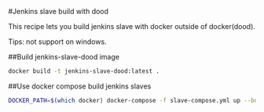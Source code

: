 #Jenkins slave build with dood

This recipe lets you build jenkins slave with docker outside of docker(dood).

Tips: not support on windows.

##Build jenkins-slave-dood image

```bash
docker build -t jenkins-slave-dood:latest .
```

##Use docker compose build jenkins slaves
```bash
DOCKER_PATH=$(which docker) docker-compose -f slave-compose.yml up --build
```